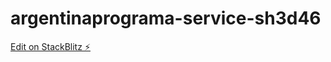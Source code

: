 # argentinaprograma-service-sh3d46

[Edit on StackBlitz ⚡️](https://stackblitz.com/edit/argentinaprograma-service-sh3d46)